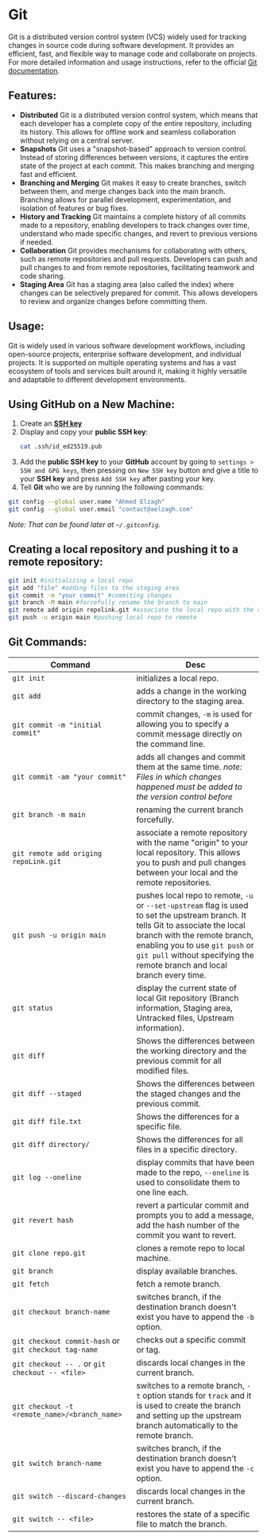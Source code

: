 # Git

Git is a distributed version control system (VCS) widely used for tracking changes in source code during software development. It provides an efficient, fast, and flexible way to manage code and collaborate on projects.
For more detailed information and usage instructions, refer to the official [Git documentation](https://git-scm.com/doc).

## Features:
- **Distributed**
	Git is a distributed version control system, which means that each developer has a complete copy of the entire repository, including its history. This allows for offline work and seamless collaboration without relying on a central server.
- **Snapshots**
	Git uses a "snapshot-based" approach to version control. Instead of storing differences between versions, it captures the entire state of the project at each commit. This makes branching and merging fast and efficient.
- **Branching and Merging**
	Git makes it easy to create branches, switch between them, and merge changes back into the main branch. Branching allows for parallel development, experimentation, and isolation of features or bug fixes.
- **History and Tracking**
	Git maintains a complete history of all commits made to a repository, enabling developers to track changes over time, understand who made specific changes, and revert to previous versions if needed.
- **Collaboration**
	Git provides mechanisms for collaborating with others, such as remote repositories and pull requests. Developers can push and pull changes to and from remote repositories, facilitating teamwork and code sharing.
- **Staging Area**
	Git has a staging area (also called the index) where changes can be selectively prepared for commit. This allows developers to review and organize changes before committing them.

## Usage:
Git is widely used in various software development workflows, including open-source projects, enterprise software development, and individual projects. It is supported on multiple operating systems and has a vast ecosystem of tools and services built around it, making it highly versatile and adaptable to different development environments.

## Using GitHub on a New Machine:
1. Create an [**SSH key**](./SSH)
2. Display and copy your **public SSH key**:
	```bash
	cat .ssh/id_ed25519.pub
	```
3. Add the **public SSH key** to your **GitHub** account by going to `settings > SSH and GPG keys`, then pressing on `New SSH key` button and give a title to your **SSH key** and press `Add SSH key` after pasting your key.
4. Tell **Git** who we are by running the following commands:
```bash
git config --global user.name "Ahmed Elzagh"
git config --global user.email "contact@aelzagh.com"
```
*Note: That can be found later at `~/.gitconfig`.*

## Creating a local repository and pushing it to a remote repository:

```bash
git init #initializing a local repo
git add "file" #adding files to the staging area
git commit -m "your commit" #commiting changes
git branch -M main #forcefully rename the branch to main
git remote add origin repolink.git #associate the local repo with the remote
git push -u origin main #pushing local repo to remote
```

## Git Commands:

| Command                                               | Desc                                                                                                                                                                                                                                                                             |
| ----------------------------------------------------- | -------------------------------------------------------------------------------------------------------------------------------------------------------------------------------------------------------------------------------------------------------------------------------- |
| `git init`                                            | initializes a local repo.                                                                                                                                                                                                                                                        |
| `git add`                                             | adds a change in the working directory to the staging area.                                                                                                                                                                                                                      |
| `git commit -m "initial commit"`                      | commit changes, `-m` is used for allowing you to specify a commit message directly on the command line.                                                                                                                                                                          |
| `git commit -am "your commit"`                        | adds all changes and commit them at the same time. *note: Files in which changes happened must be added to the version control before*                                                                                                                                                                                                                                                                                 |
| `git branch -m main`                                  | renaming the current branch forcefully.                                                                                                                                                                                                                                          |
| `git remote add origing repoLink.git`                 | associate a remote repository with the name "origin" to your local repository. This allows you to push and pull changes between your local and the remote repositories.                                                                                                          |
| `git push -u origin main`                             | pushes local repo to remote, `-u` or `--set-upstream` flag is used to set the upstream branch. It tells Git to associate the local branch with the remote branch, enabling you to use `git push` or `git pull` without specifying the remote branch and local branch every time. |
| `git status`                                          | display the current state of local Git repository (Branch information, Staging area, Untracked files, Upstream information).                                                                                                                                                     |
| `git diff`                                            | Shows the differences between the working directory and the previous commit for all modified files.                                                                                                                                                                              |
| `git diff --staged`                                   | Shows the differences between the staged changes and the previous commit.                                                                                                                                                                                                        |
| `git diff file.txt`                                   | Shows the differences for a specific file.                                                                                                                                                                                                                                       |
| `git diff directory/`                                 | Shows the differences for all files in a specific directory.                                                                                                                                                                                                                     |
| `git log --oneline`                                   | display commits that have been made to the repo, `--oneline` is used to consolidate them to one line each.                                                                                                                                                                       |
| `git revert hash`                                     | revert a particular commit and prompts you to add a message, add the hash number of the commit you want to revert.                                                                                                                                                               |
| `git clone repo.git`                                  | clones a remote repo to local machine.                                                                                                                                                                                                                                           |
| `git branch`                                          | display available branches.                                                                                                                                                                                                                                                      |
| `git fetch`                                           | fetch a remote branch.                                                                                                                                                                                                                                                           |
| `git checkout branch-name`                            | switches branch, if the destination branch doesn't exist you have to append the `-b` option.                                                                                                                                                                                     |
| `git checkout commit-hash` or `git checkout tag-name` | checks out a specific commit or tag.                                                                                                                                                                                                                                             |
| `git checkout -- .` or `git checkout -- <file>`       | discards local changes in the current branch.                                                                                                                                                                                                                                    |
| `git checkout -t <remote_name>/<branch_name>`         | switches to a remote branch, `-t` option stands for `track` and it is used to create the branch and setting up the upstream branch automatically to the remote branch.                                                                                                           |
| `git switch branch-name`                              | switches branch, if the destination branch doesn't exist you have to append the `-c` option.                                                                                                                                                                                     |
| `git switch --discard-changes`                        | discards local changes in the current branch.                                                                                                                                                                                                                                    |
| `git switch -- <file>`                                | restores the state of a specific file to match the branch.                                                                                                                                                                                                                       |
